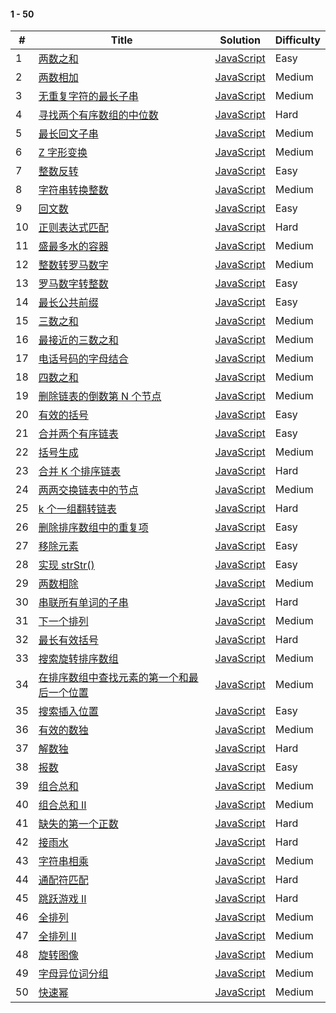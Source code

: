 #### 1 - 50

| \#  | Title                                                                                                                                   | Solution                                                      | Difficulty |
| --- | --------------------------------------------------------------------------------------------------------------------------------------- | ------------------------------------------------------------- | ---------- |
| 1   | [两数之和](https://leetcode-cn.com/problems/two-sum/)                                                                                   | [JavaScript](../javaScript/100/1-twoSum.js)                   | Easy       |
| 2   | [两数相加](https://leetcode-cn.com/problems/add-two-numbers/)                                                                           | [JavaScript](../javaScript/100/2-addTwo.js)                   | Medium     |
| 3   | [无重复字符的最长子串](https://leetcode-cn.com/problems/longest-substring-without-repeating-characters/)                                | [JavaScript](../javaScript/100/3-subString.js)                | Medium     |
| 4   | [寻找两个有序数组的中位数](https://leetcode-cn.com/problems/median-of-two-sorted-arrays/)                                               | [JavaScript](../javaScript/100/4-findMedian.js)               | Hard       |
| 5   | [最长回文子串](https://leetcode-cn.com/problems/longest-palindromic-substring/)                                                         | [JavaScript](../javaScript/100/5-longestPalindrome.js)        | Medium     |
| 6   | [Z 字形变换](https://leetcode-cn.com/problems/zigzag-conversion/)                                                                       | [JavaScript](../javaScript/100/6-zConvert.js)                 | Medium     |
| 7   | [整数反转](https://leetcode-cn.com/problems/reverse-integer/)                                                                           | [JavaScript](../javaScript/100/7-intReverse.js)               | Easy       |
| 8   | [字符串转换整数](https://leetcode-cn.com/problems/string-to-integer-atoi/)                                                              | [JavaScript](../javaScript/100/8-myAtoI.js)                   | Medium     |
| 9   | [回文数](https://leetcode-cn.com/problems/palindrome-number/)                                                                           | [JavaScript](../javaScript/100/9-isPalindrome.js)             | Easy       |
| 10  | [正则表达式匹配](https://leetcode-cn.com/problems/regular-expression-matching/)                                                         | [JavaScript](../javaScript/100/10-isMatch.js)                 | Hard       |
| 11  | [盛最多水的容器](https://leetcode-cn.com/problems/container-with-most-water/)                                                           | [JavaScript](../javaScript/100/11-maxArea.js)                 | Medium     |
| 12  | [整数转罗马数字](https://leetcode-cn.com/problems/integer-to-roman/)                                                                    | [JavaScript](../javaScript/100/12-intToRoman.js)              | Medium     |
| 13  | [罗马数字转整数](https://leetcode-cn.com/problems/roman-to-integer/)                                                                    | [JavaScript](../javaScript/100/13-romanToInt.js)              | Easy       |
| 14  | [最长公共前缀](https://leetcode-cn.com/problems/longest-common-prefix/)                                                                 | [JavaScript](../javaScript/100/14-longestPrefix.js)           | Easy       |
| 15  | [三数之和](https://leetcode-cn.com/problems/3sum/)                                                                                      | [JavaScript](../javaScript/100/15-threeSum.js)                | Medium     |
| 16  | [最接近的三数之和](https://leetcode-cn.com/problems/3sum-closest/)                                                                      | [JavaScript](../javaScript/100/16-threeSumCloset.js)          | Medium     |
| 17  | [电话号码的字母结合](https://leetcode-cn.com/problems/letter-combinations-of-a-phone-number/)                                           | [JavaScript](../javaScript/100/17-phoneNumber.js)             | Medium     |
| 18  | [四数之和](https://leetcode-cn.com/problems/4sum/)                                                                                      | [JavaScript](../javaScript/100/18-fourSum.js)                 | Medium     |
| 19  | [删除链表的倒数第 N 个节点](https://leetcode-cn.com/problems/remove-nth-node-from-end-of-list/)                                         | [JavaScript](../javaScript/100/19-removeNode.js)              | Medium     |
| 20  | [有效的括号](https://leetcode-cn.com/problems/valid-parentheses/)                                                                       | [JavaScript](../javaScript/100/20-isValid.js)                 | Easy       |
| 21  | [合并两个有序链表](https://leetcode-cn.com/problems/merge-two-sorted-lists/)                                                            | [JavaScript](../javaScript/100/21-mergeList.js)               | Easy       |
| 22  | [括号生成](https://leetcode-cn.com/problems/generate-parentheses/)                                                                      | [JavaScript](../javaScript/100/22-parenthesis.js)             | Medium     |
| 23  | [合并 K 个排序链表](https://leetcode-cn.com/problems/merge-k-sorted-lists/)                                                             | [JavaScript](../javaScript/100/23-mergeListK.js)              | Hard       |
| 24  | [两两交换链表中的节点](https://leetcode-cn.com/problems/swap-nodes-in-pairs/)                                                           | [JavaScript](../javaScript/100/24-swapNode.js)                | Medium     |
| 25  | [k 个一组翻转链表](https://leetcode-cn.com/problems/reverse-nodes-in-k-group/)                                                          | [JavaScript](../javaScript/100/25-reverseKGroup.js)           | Hard       |
| 26  | [删除排序数组中的重复项](https://leetcode-cn.com/problems/remove-duplicates-from-sorted-array/)                                         | [JavaScript](../javaScript/100/26-removeDuplicates.js)        | Easy       |
| 27  | [移除元素](https://leetcode-cn.com/problems/remove-element/)                                                                            | [JavaScript](../javaScript/100/27-removeElement.js)           | Easy       |
| 28  | [实现 strStr()](https://leetcode-cn.com/problems/implement-strstr/)                                                                     | [JavaScript](../javaScript/100/28-kmp.js)                     | Easy       |
| 29  | [两数相除](https://leetcode-cn.com/problems/remove-element/)                                                                            | [JavaScript](../javaScript/100/29-divide.js)                  | Medium     |
| 30  | [串联所有单词的子串](https://leetcode-cn.com/problems/remove-element/)                                                                  | [JavaScript](../javaScript/100/30-findSubString.js)           | Hard       |
| 31  | [下一个排列](https://leetcode-cn.com/problems/next-permutation/)                                                                        | [JavaScript](../javaScript/100/31-nextArrange.js)             | Medium     |
| 32  | [最长有效括号](https://leetcode-cn.com/problems/longest-valid-parentheses/)                                                             | [JavaScript](../javaScript/100/32-longestValidParentheses.js) | Hard       |
| 33  | [搜索旋转排序数组](https://leetcode-cn.com/problems/search-in-rotated-sorted-array/)                                                    | [JavaScript](../javaScript/100/33-searchReverse.js)           | Medium     |
| 34  | [在排序数组中查找元素的第一个和最后一个位置](https://leetcode-cn.com/problems/find-first-and-last-position-of-element-in-sorted-array/) | [JavaScript](../javaScript/100/34-findFirstandLast.js)        | Medium     |
| 35  | [搜索插入位置](https://leetcode-cn.com/problems/search-insert-position/)                                                                | [JavaScript](../javaScript/100/35-searchInsert.js)            | Easy       |
| 36  | [有效的数独](https://leetcode-cn.com/problems/valid-sudoku/)                                                                            | [JavaScript](../javaScript/100/36-sudoku1.js)                 | Medium     |
| 37  | [解数独](https://leetcode-cn.com/problems/sudoku-solver/)                                                                               | [JavaScript](../javaScript/100/37-sudoku2.js)                 | Hard       |
| 38  | [报数](https://leetcode-cn.com/problems/count-and-say/)                                                                                 | [JavaScript](../javaScript/100/38-countAndSay.js)             | Easy       |
| 39  | [组合总和](https://leetcode-cn.com/problems/combination-sum/)                                                                           | [JavaScript](../javaScript/100/39-combination.js)             | Medium     |
| 40  | [组合总和 II](https://leetcode-cn.com/problems/combination-sum-ii/)                                                                     | [JavaScript](../javaScript/100/40-combination2.js)            | Medium     |
| 41  | [缺失的第一个正数](https://leetcode-cn.com/problems/first-missing-positive/)                                                            | [JavaScript](../javaScript/100/41-firstMissingPositive.js)    | Hard       |
| 42  | [接雨水](https://leetcode-cn.com/problems/trapping-rain-water/)                                                                         | [JavaScript](../javaScript/100/42-catchTheRain.js)            | Hard       |
| 43  | [字符串相乘](https://leetcode-cn.com/problems/multiply-strings/)                                                                        | [JavaScript](../javaScript/100/43-stringMultiply.js)          | Medium     |
| 44  | [通配符匹配](https://leetcode-cn.com/problems/wildcard-matching/)                                                                       | [JavaScript](../javaScript/100/44-isMatch.js)                 | Hard       |
| 45  | [跳跃游戏 II](https://leetcode-cn.com/problems/jump-game-ii/)                                                                           | [JavaScript](../javaScript/100/45-jumpII.js)                  | Hard       |
| 46  | [全排列](https://leetcode-cn.com/problems/permutations/)                                                                                | [JavaScript](../javaScript/100/46-allArrange.js)              | Medium     |
| 47  | [全排列 II](https://leetcode-cn.com/problems/permutations-ii/)                                                                          | [JavaScript](../javaScript/100/47-allArrangeII.js)            | Medium     |
| 48  | [旋转图像](https://leetcode-cn.com/problems/rotate-image/)                                                                              | [JavaScript](../javaScript/100/48-rotate.js)                  | Medium     |
| 49  | [字母异位词分组](https://leetcode-cn.com/problems/group-anagrams/)                                                                      | [JavaScript](../javaScript/100/49-groupAnagrams.js)           | Medium     |
| 50  | [快速幂](https://leetcode-cn.com/problems/powx-n/)                                                                                      | [JavaScript](../javaScript/100/50-myPow.js)                   | Medium     |

